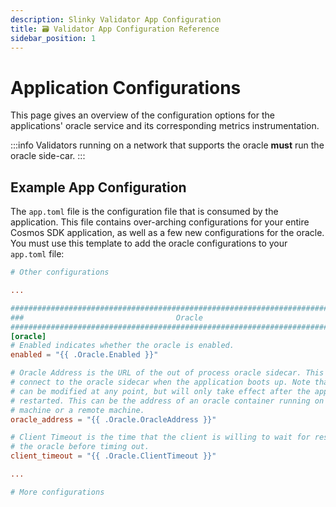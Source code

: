 ```yaml
---
description: Slinky Validator App Configuration
title: 🗃️ Validator App Configuration Reference
sidebar_position: 1
---
```


# Application Configurations

This page gives an overview of the configuration options for the applications' oracle service and its corresponding metrics instrumentation.

:::info
Validators running on a network that supports the oracle **must** run the oracle side-car.
:::

## Example App Configuration

The `app.toml` file is the configuration file that is consumed by the application. This file contains over-arching configurations for your entire Cosmos SDK application, as well as a few new configurations for the oracle. You must use this template to add the oracle configurations to your `app.toml` file:

```toml
# Other configurations

...

###############################################################################
###                                  Oracle                                 ###
###############################################################################
[oracle]
# Enabled indicates whether the oracle is enabled.
enabled = "{{ .Oracle.Enabled }}"

# Oracle Address is the URL of the out of process oracle sidecar. This is used to
# connect to the oracle sidecar when the application boots up. Note that the address
# can be modified at any point, but will only take effect after the application is
# restarted. This can be the address of an oracle container running on the same
# machine or a remote machine.
oracle_address = "{{ .Oracle.OracleAddress }}"

# Client Timeout is the time that the client is willing to wait for responses from
# the oracle before timing out.
client_timeout = "{{ .Oracle.ClientTimeout }}"

...

# More configurations
```
